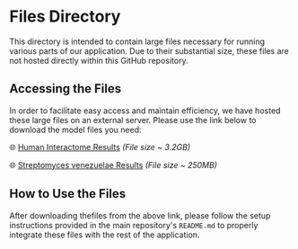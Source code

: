 # Files Directory


This directory is intended to contain large files necessary for running various parts of our application. Due to their substantial size, these files are not hosted directly within this GitHub repository.

## Accessing the Files

In order to facilitate easy access and maintain efficiency, we have hosted these large files on an external server. Please use the link below to download the model files you need:

🌐 [Human Interactome Results](http://c3pi.csd.uwo.ca/archive/hinteractome) _(File size ~ 3.2GB)_

🌐 [Streptomyces venezuelae Results](http://c3pi.csd.uwo.ca/archive/svenezuelae) _(File size ~ 250MB)_

## How to Use the Files

After downloading thefiles from the above link, please follow the setup instructions provided in the main repository's `README.md` to properly integrate these files with the rest of the application.


